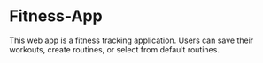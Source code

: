 # Fitness-App
This web app is a fitness tracking application. Users can save their workouts, create routines, or select from default routines.

